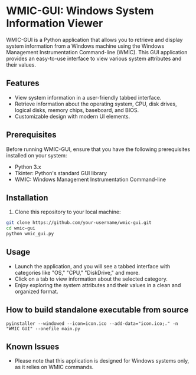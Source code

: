 # WMIC-GUI: Windows System Information Viewer

WMIC-GUI is a Python application that allows you to retrieve and display system information from a Windows machine using the Windows Management Instrumentation Command-line (WMIC). This GUI application provides an easy-to-use interface to view various system attributes and their values.

## Features

- View system information in a user-friendly tabbed interface.
- Retrieve information about the operating system, CPU, disk drives, logical disks, memory chips, baseboard, and BIOS.
- Customizable design with modern UI elements.

## Prerequisites

Before running WMIC-GUI, ensure that you have the following prerequisites installed on your system:

- Python 3.x
- Tkinter: Python's standard GUI library
- WMIC: Windows Management Instrumentation Command-line

## Installation

1. Clone this repository to your local machine:

```bash
git clone https://github.com/your-username/wmic-gui.git
cd wmic-gui
python wmic_gui.py
```

## Usage

- Launch the application, and you will see a tabbed interface with categories like "OS," "CPU," "DiskDrive," and more.
- Click on a tab to view information about the selected category.
- Enjoy exploring the system attributes and their values in a clean and organized format.

## How to build standalone executable from source
```
pyinstaller --windowed --icon=icon.ico --add-data="icon.ico;." -n "WMIC GUI" --onefile main.py
```

## Known Issues

- Please note that this application is designed for Windows systems only, as it relies on WMIC commands.

